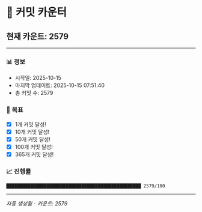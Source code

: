 # 🔢 커밋 카운터

## 현재 카운트: 2579

---

### 📊 정보
- 시작일: 2025-10-15
- 마지막 업데이트: 2025-10-15 07:51:40
- 총 커밋 수: 2579

### 🎯 목표
- [x] 1개 커밋 달성!
- [x] 10개 커밋 달성!
- [x] 50개 커밋 달성!
- [x] 100개 커밋 달성!
- [x] 365개 커밋 달성!

### 📈 진행률
```
██████████████████████████████████████████████████ 2579/100
```

---
*자동 생성됨 - 카운트: 2579*
